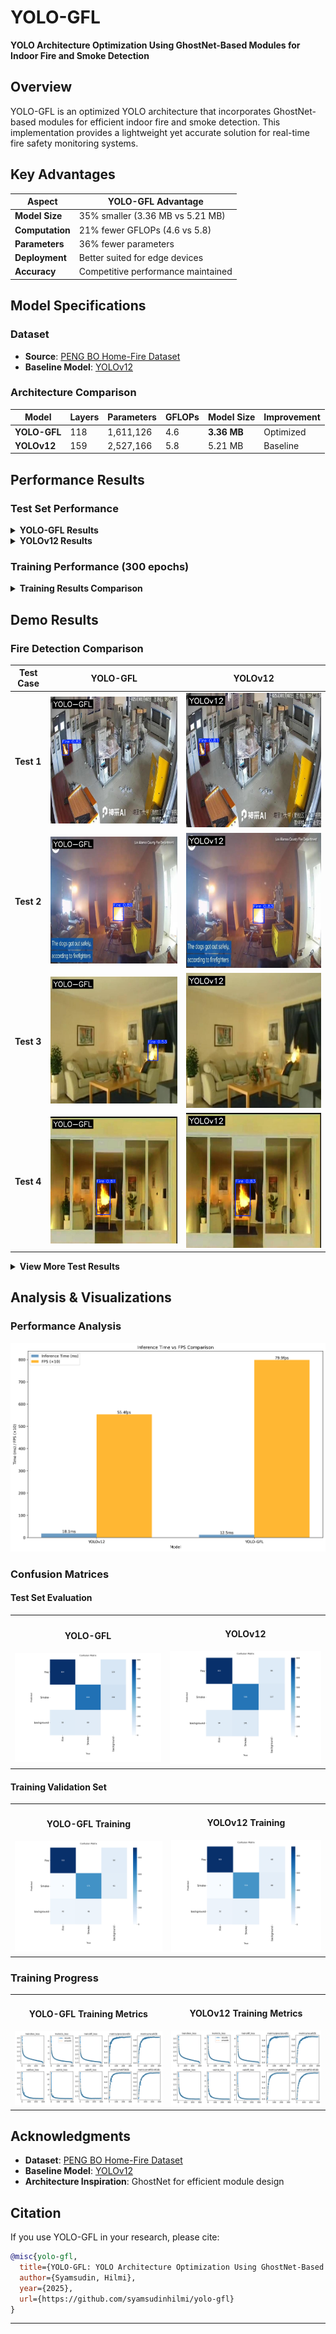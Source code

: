 # YOLO-GFL

**YOLO Architecture Optimization Using GhostNet-Based Modules for Indoor Fire and Smoke Detection**

## Overview

YOLO-GFL is an optimized YOLO architecture that incorporates GhostNet-based modules for efficient indoor fire and smoke detection. This implementation provides a lightweight yet accurate solution for real-time fire safety monitoring systems.

## Key Advantages

| Aspect          | YOLO-GFL Advantage                 |
|-----------------|------------------------------------|
| **Model Size**  | 35% smaller (3.36 MB vs 5.21 MB)   |
| **Computation** | 21% fewer GFLOPs (4.6 vs 5.8)      |
| **Parameters**  | 36% fewer parameters               |
| **Deployment**  | Better suited for edge devices     |
| **Accuracy**    | Competitive performance maintained |

## Model Specifications

### Dataset
- **Source**: [PENG BO Home-Fire Dataset](https://github.com/PengBo0/Home-fire-dataset)
- **Baseline Model**: [YOLOv12](https://github.com/sunsmarterjie/yolov12)

### Architecture Comparison

| Model        | Layers   | Parameters  | GFLOPs   | Model Size   | Improvement  |
|--------------|----------|-------------|----------|--------------|--------------|
| **YOLO-GFL** | 118      | 1,611,126   | 4.6      | **3.36 MB**  | Optimized    |
| **YOLOv12**  | 159      | 2,527,166   | 5.8      | 5.21 MB      | Baseline     |

## Performance Results

### Test Set Performance

<details>
<summary><strong>YOLO-GFL Results</strong></summary>

| Class   | Images | Instances | Precision   | Recall   | mAP50     | mAP50-95   |
|---------|--------|-----------|-------------|----------|-----------|------------|
| **All** | 1300   | 1586      | **0.908**   | 0.816    | **0.891** | 0.564      |
| Fire    | 852    | 897       | 0.929       | 0.818    | 0.914     | 0.590      |
| Smoke   | 618    | 689       | 0.887       | 0.813    | 0.868     | 0.539      |

</details>

<details>
<summary><strong>YOLOv12 Results</strong></summary>

| Class    | Images  | Instances   | Precision   | Recall    | mAP50     | mAP50-95   |
|----------|---------|-------------|-------------|-----------|-----------|------------|
| **All**  | 1300    | 1586        | 0.901       | **0.834** | 0.894     | **0.570**  |
| Fire     | 852     | 897         | 0.923       | **0.851** | **0.917** | **0.592**  |
| Smoke    | 618     | 689         | 0.878       | 0.816     | **0.872** | **0.548**  |

</details>

### Training Performance (300 epochs)

<details>
<summary><strong>Training Results Comparison</strong></summary>

#### YOLO-GFL Training Results
| Class    | Images  | Instances   | Precision   | Recall    | mAP50     | mAP50-95   |
|----------|---------|-------------|-------------|-----------|-----------|------------|
| **All**  | 1300    | 1580        | **0.940**   | **0.892** | 0.932     | 0.621      |
| Fire     | 894     | 963         | 0.955       | 0.918     | 0.954     | 0.671      |
| Smoke    | 574     | 617         | **0.925**   | **0.865** | **0.910** | 0.572      |

#### YOLOv12 Training Results
| Class   | Images  | Instances  | Precision   | Recall    | mAP50     | mAP50-95  |
|---------|---------|------------|-------------|-----------|-----------|-----------|
| **All** | 1300    | 1580       | 0.937       | 0.886     | **0.932** | **0.642** |
| Fire    | 894     | 963        | **0.959**   | **0.920** | **0.955** | **0.695** |
| Smoke   | 574     | 617        | 0.916       | 0.853     | 0.909     | **0.588** |

</details>

## Demo Results

### Fire Detection Comparison

| Test Case  | YOLO-GFL                                                                                   | YOLOv12                                                                                  |
|------------|--------------------------------------------------------------------------------------------|------------------------------------------------------------------------------------------|
| **Test 1** | ![YOLO-GFL Test 1](test/output/images/batch_20250729_104133/output/imgtest_1_YOLO-GFL.png) | ![YOLOv12 Test 1](test/output/images/batch_20250729_104133/output/imgtest_1_YOLOv12.png) |
| **Test 2** | ![YOLO-GFL Test 2](test/output/images/batch_20250729_104133/output/imgtest_2_YOLO-GFL.png) | ![YOLOv12 Test 2](test/output/images/batch_20250729_104133/output/imgtest_2_YOLOv12.png) |
| **Test 3** | ![YOLO-GFL Test 3](test/output/images/batch_20250729_104133/output/imgtest_3_YOLO-GFL.png) | ![YOLOv12 Test 3](test/output/images/batch_20250729_104133/output/imgtest_3_YOLOv12.png) |
| **Test 4** | ![YOLO-GFL Test 4](test/output/images/batch_20250729_104133/output/imgtest_4_YOLO-GFL.png) | ![YOLOv12 Test 4](test/output/images/batch_20250729_104133/output/imgtest_4_YOLOv12.png) |

<details>
<summary><strong>View More Test Results</strong></summary>

| Test Case   | YOLO-GFL                                                                                   | YOLOv12                                                                                  |
|-------------|--------------------------------------------------------------------------------------------|------------------------------------------------------------------------------------------|
| **Test 5**  | ![YOLO-GFL Test 5](test/output/images/batch_20250729_104133/output/imgtest_5_YOLO-GFL.png) | ![YOLOv12 Test 5](test/output/images/batch_20250729_104133/output/imgtest_5_YOLOv12.png) |
| **Test 6**  | ![YOLO-GFL Test 6](test/output/images/batch_20250729_104133/output/imgtest_6_YOLO-GFL.png) | ![YOLOv12 Test 6](test/output/images/batch_20250729_104133/output/imgtest_6_YOLOv12.png) |
| **Test 7**  | ![YOLO-GFL Test 7](test/output/images/batch_20250729_104133/output/imgtest_7_YOLO-GFL.png) | ![YOLOv12 Test 7](test/output/images/batch_20250729_104133/output/imgtest_7_YOLOv12.png) |
| **Test 8**  | ![YOLO-GFL Test 8](test/output/images/batch_20250729_104133/output/imgtest_8_YOLO-GFL.png) | ![YOLOv12 Test 8](test/output/images/batch_20250729_104133/output/imgtest_8_YOLOv12.png) |

</details>

## Analysis & Visualizations

### Performance Analysis
![Performance Analysis](test/runs_test/performance_analysis/time_vs_fps_comparison.png)

### Confusion Matrices

#### Test Set Evaluation

<table align="center">
<tr>
<td align="center">
<h4>YOLO-GFL</h4>
<img src="test/runs_test/evaluation/YOLO-GFL/confusion_matrix.png" alt="YOLO-GFL Confusion Matrix" width="400"/>
</td>
<td align="center">
<h4>YOLOv12</h4>
<img src="test/runs_test/evaluation/YOLOv12/confusion_matrix.png" alt="YOLOv12 Confusion Matrix" width="400"/>
</td>
</tr>
</table>

#### Training Validation Set

<table align="center">
<tr>
<td align="center">
<h4>YOLO-GFL Training</h4>
<img src="yolo-gfl/runs/YOLO-GFL/confusion_matrix.png" alt="YOLO-GFL Training Confusion Matrix" width="400"/>
</td>
<td align="center">
<h4>YOLOv12 Training</h4>
<img src="yolov12/runs/YOLOv12/confusion_matrix.png" alt="YOLOv12 Training Confusion Matrix" width="400"/>
</td>
</tr>
</table>

### Training Progress

<table align="center">
<tr>
<td align="center">
<h4>YOLO-GFL Training Metrics</h4>
<img src="yolo-gfl/runs/YOLO-GFL/results.png" alt="YOLO-GFL Results" width="400"/>
</td>
<td align="center">
<h4>YOLOv12 Training Metrics</h4>
<img src="yolov12/runs/YOLOv12/results.png" alt="YOLOv12 Results" width="400"/>
</td>
</tr>
</table>

## Acknowledgments

- **Dataset**: [PENG BO Home-Fire Dataset](https://github.com/PengBo0/Home-fire-dataset)
- **Baseline Model**: [YOLOv12](https://github.com/sunsmarterjie/yolov12)
- **Architecture Inspiration**: GhostNet for efficient module design

## Citation

If you use YOLO-GFL in your research, please cite:

```bibtex
@misc{yolo-gfl,
  title={YOLO-GFL: YOLO Architecture Optimization Using GhostNet-Based Modules for Indoor Fire and Smoke Detection},
  author={Syamsudin, Hilmi},
  year={2025},
  url={https://github.com/syamsudinhilmi/yolo-gfl}
}
```

---